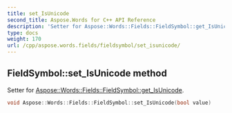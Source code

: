 ```yaml
---
title: set_IsUnicode
second_title: Aspose.Words for C++ API Reference
description: 'Setter for Aspose::Words::Fields::FieldSymbol::get_IsUnicode.'
type: docs
weight: 170
url: /cpp/aspose.words.fields/fieldsymbol/set_isunicode/
---
```

## FieldSymbol::set_IsUnicode method


Setter for [Aspose::Words::Fields::FieldSymbol::get_IsUnicode](../get_isunicode/).

```cpp
void Aspose::Words::Fields::FieldSymbol::set_IsUnicode(bool value)
```

